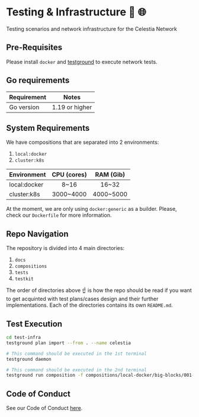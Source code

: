 # Testing & Infrastructure :microscope: :globe_with_meridians:

Testing scenarios and network infrastructure for the Celestia Network

## Pre-Requisites

Please install `docker` and [testground](https://docs.testground.ai/v/master/getting-started) to execute network tests.

## Go requirements

| Requirement | Notes          |
| ----------- | -------------- |
| Go version  | 1.19 or higher |

## System Requirements

We have compositions that are separated into 2 environments:

1. `local:docker`
2. `cluster:k8s`

| Environment  | CPU (cores) | RAM (Gib) |
| ------------ | :---------: | :-------: |
| local:docker |    8~16     |   16~32   |
| cluster:k8s  |  3000~4000  | 4000~5000 |

At the moment, we are only using `docker:generic` as a builder.
Please, check our `Dockerfile` for more information.

## Repo Navigation

The repository is divided into 4 main directories:

1. `docs`
2. `compositions`
3. `tests`
4. `testkit`

The order of directories above :point_up: is how the repo should be read
if you want to get acquinted with test plans/cases design and their further implementations.
Each of the directories contains its own `README.md`.

## Test Execution

```bash
cd test-infra
testground plan import --from . --name celestia

# This command should be executed in the 1st terminal
testground daemon

# This command should be executed in the 2nd terminal
testground run composition -f compositions/local-docker/big-blocks/001-val-large-txs-3.toml --wait
```

## Code of Conduct

See our Code of Conduct [here](https://docs.celestia.org/community/coc).
